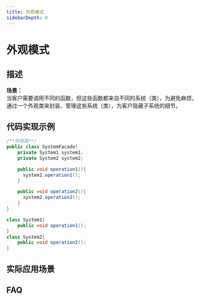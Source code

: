 ```yaml
---
title: 外观模式
sidebarDepth: 0
---
```


# 外观模式

## 描述
**场景：**  
当客户需要调用不同的函数，但这些函数都来自不同的系统（类），为避免麻烦，通过一个外观类来封装、管理这些系统（类），为客户隐藏子系统的细节。

## 代码实现示例
```java
/**外观类**/
public class SystemFacade{
    private System1 system1;
    private System2 system2;

    public void operation1(){
      system1.operation1();
    }

    public void operation2(){
      system2.operation2();
    }
}

class System1{
    public void operation1();
}
class System2{
    public void operation2();
}
```
## 实际应用场景

## FAQ